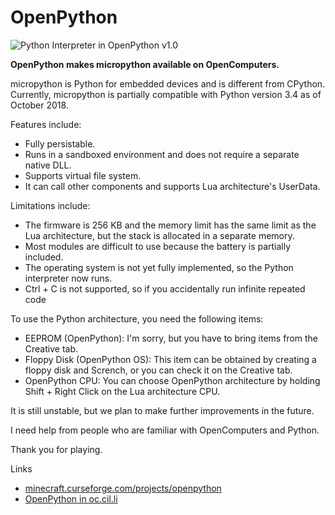 # OpenPython

![Python Interpreter in OpenPython v1.0](https://user-images.githubusercontent.com/21021916/47162981-0163aa80-d330-11e8-9e54-7b470a5e67b0.png)

**OpenPython makes micropython available on OpenComputers.**

micropython is Python for embedded devices and is different from CPython.
Currently, micropython is partially compatible with Python version 3.4 as of October 2018.

Features include:
- Fully persistable.
- Runs in a sandboxed environment and does not require a separate native DLL.
- Supports virtual file system.
- It can call other components and supports Lua architecture's UserData.

Limitations include:
- The firmware is 256 KB and the memory limit has the same limit as the Lua architecture, but the stack is allocated in a separate memory.
- Most modules are difficult to use because the battery is partially included.
- The operating system is not yet fully implemented, so the Python interpreter now runs.
- Ctrl + C is not supported, so if you accidentally run infinite repeated code

To use the Python architecture, you need the following items:
- EEPROM (OpenPython): I'm sorry, but you have to bring items from the Creative tab.
- Floppy Disk (OpenPython OS): This item can be obtained by creating a floppy disk and Scrench, or you can check it on the Creative tab.
- OpenPython CPU: You can choose OpenPython architecture by holding Shift + Right Click on the Lua architecture CPU.

It is still unstable, but we plan to make further improvements in the future.

I need help from people who are familiar with OpenComputers and Python.

Thank you for playing.

Links
- [minecraft.curseforge.com/projects/openpython](https://minecraft.curseforge.com/projects/openpython)
- [OpenPython in oc.cil.li](https://oc.cil.li/index.php?/topic/1744-mc1122oc17-openpython%C2%A0micropython-available-on-opencomputers/)
